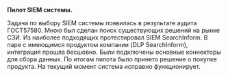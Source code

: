 **Пилот SIEM системы.**

Задача по выбору SIEM системы появилась в результате аудита ГОСТ57580.
Мною был сделан поиск существующих решений на рынке СЗИ.
Из наиболее подходящих протестировал SIEM SearchInform. В паре с имеющимся продуктом компании (DLP SearchInform), интеграция прошла бесшовно.
Были подключены основные коннекторы для сбора данных. 
По итогам пилота было принято решение о покупке продукта.
На текущий момент система исправно функционирует.
